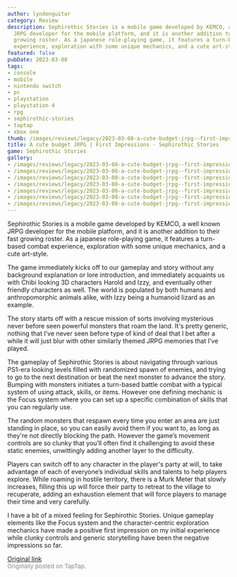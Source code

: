 ```yaml
---
author: lyndonguitar
category: Review
description: Sephirothic Stories is a mobile game developed by KEMCO, a well known
  JRPG developer for the mobile platform, and it is another addition to their fast
  growing roster. As a japanese role-playing game, it features a turn-based combat
  experience, exploration with some unique mechanics, and a cute art-style.
featured: false
pubDate: 2023-03-08
tags:
- console
- mobile
- nintendo switch
- pc
- playstation
- playstation 4
- rpg
- sephirothic-stories
- taptap
- xbox one
thumb: /images/reviews/legacy/2023-03-08-a-cute-budget-jrpg--first-impressions---sephirothic-stories-0.avif
title: A cute budget JRPG | First Impressions - Sephirothic Stories
game: Sephirothic Stories
gallery:
- /images/reviews/legacy/2023-03-08-a-cute-budget-jrpg--first-impressions---sephirothic-stories-0.avif
- /images/reviews/legacy/2023-03-08-a-cute-budget-jrpg--first-impressions---sephirothic-stories-1.avif
- /images/reviews/legacy/2023-03-08-a-cute-budget-jrpg--first-impressions---sephirothic-stories-2.avif
- /images/reviews/legacy/2023-03-08-a-cute-budget-jrpg--first-impressions---sephirothic-stories-3.avif
- /images/reviews/legacy/2023-03-08-a-cute-budget-jrpg--first-impressions---sephirothic-stories-4.avif
- /images/reviews/legacy/2023-03-08-a-cute-budget-jrpg--first-impressions---sephirothic-stories-5.avif
- /images/reviews/legacy/2023-03-08-a-cute-budget-jrpg--first-impressions---sephirothic-stories-6.avif
---
```

Sephirothic Stories is a mobile game developed by KEMCO, a well known JRPG developer for the mobile platform, and it is another addition to their fast growing roster. As a japanese role-playing game, it features a turn-based combat experience, exploration with some unique mechanics, and a cute art-style.

The game immediately kicks off to our gameplay and story without any background explanation or lore introduction, and immediately acquaints us with Chibi looking 3D characters Harold and Izzy, and eventually other friendly characters as well. The world is populated by both humans and anthropomorphic animals alike, with Izzy being a humanoid lizard as an example.

The story starts off with a rescue mission of sorts involving mysterious never before seen powerful monsters that roam the land. It's pretty generic, nothing that I’ve never seen before type of kind of deal that I bet after a while it will just blur with other similarly themed JRPG memories that I’ve played.

The gameplay of Sephirothic Stories is about navigating through various PS1-era looking levels filled with randomized spawn of enemies, and trying to go to the next destination or beat the next monster to advance the story. Bumping with monsters initiates a turn-based battle combat with a typical system of using attack, skills, or items. However one defining mechanic is the Focus system where you can set up a specific combination of skills that you can regularly use.

The random monsters that respawn every time you enter an area are just standing in place, so you can easily avoid them if you want to, as long as they're not directly blocking the path. However the game’s movement controls are so clunky that you’ll often find it challenging to avoid these static enemies, unwittingly adding another layer to the difficulty.

Players can switch off to any character in the player's party at will, to take advantage of each of everyone’s individual skills and talents to help players explore.  While roaming in hostile territory, there is a Murk Meter that slowly increases, filling this up will force their party to retreat to the village to recuperate, adding an exhaustion element that will force players to manage their time and very carefully.

I have a bit of a mixed feeling for Sephirothic Stories. Unique gameplay elements like the Focus system and the character-centric exploration mechanics have made a positive first impression on my initial experience while clunky controls and generic storytelling have been the negative impressions so far.

[Original link](https://www.taptap.io/post/4737018)<br><span style="font-size: 0.95em; color: #888;">Originally posted on TapTap.</span>